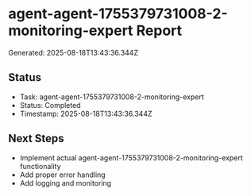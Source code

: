 # agent-agent-1755379731008-2-monitoring-expert Report

Generated: 2025-08-18T13:43:36.344Z

## Status
- Task: agent-agent-1755379731008-2-monitoring-expert
- Status: Completed
- Timestamp: 2025-08-18T13:43:36.344Z

## Next Steps
- Implement actual agent-agent-1755379731008-2-monitoring-expert functionality
- Add proper error handling
- Add logging and monitoring
